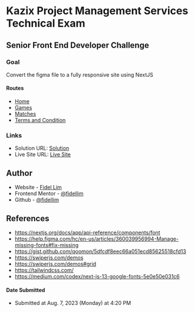 # Kazix Project Management Services Technical Exam

## Senior Front End Developer Challenge

### Goal

Convert the figma file to a fully responsive site using NextJS

#### Routes

-   [Home](https://kazix-technical-exam-fidellim.vercel.app/)
-   [Games](https://kazix-technical-exam-fidellim.vercel.app/games)
-   [Matches](https://kazix-technical-exam-fidellim.vercel.app/matches)
-   [Terms and Condition](https://kazix-technical-exam-fidellim.vercel.app/terms-and-condition)

### Links

-   Solution URL: [Solution](https://github.com/fidellim/Kazix-Technical-Exam)
-   Live Site URL: [Live Site](https://kazix-technical-exam-fidellim.vercel.app/)

## Author

-   Website - [Fidel Lim](https://fidellim-portfolio.netlify.app/)
-   Frontend Mentor - [@fidellim](https://www.frontendmentor.io/profile/fidellim)
-   Github - [@fidellim](https://github.com/fidellim)

## References

-   https://nextjs.org/docs/app/api-reference/components/font
-   https://help.figma.com/hc/en-us/articles/360039956994-Manage-missing-fonts#fix-missing
-   https://gist.github.com/qoomon/5dfcdf8eec66a051ecd85625518cfd13
-   https://swiperjs.com/demos
-   https://swiperjs.com/demos#grid
-   https://tailwindcss.com/
-   https://medium.com/codex/next-js-13-google-fonts-5e0e50e031c6

#### Date Submitted

-   Submitted at Aug. 7, 2023 (Monday) at 4:20 PM
